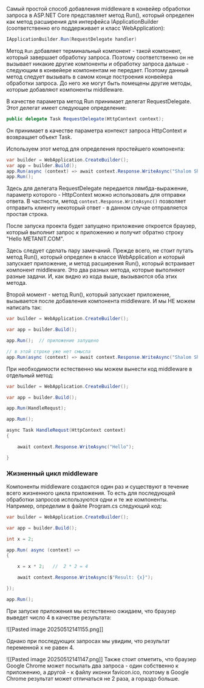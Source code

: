 
Самый простой способ добавления middleware в конвейер обработки запроса в ASP.NET Core представляет метод Run(), который определен как метод расширения для интерфейса IApplicationBuilder (соответственно его поддерживает и класс WebApplication):


```cs
IApplicationBuilder.Run(RequestDelegate handler)
```

Метод `Run` добавляет терминальный компонент - такой компонент, который завершает обработку запроса. Поэтому соответственно он не вызывает никакие другие компоненты и обработку запроса дальше - следующим в конвейере компонентам не передает. Поэтому данный метод следует вызывать в самом конце построения конвейера обработки запроса. До него же могут быть помещены другие методы, которые добавляют компоненты middleware.

В качестве параметра метод Run принимает делегат RequestDelegate. Этот делегат имеет следующее определение:

```cs
public delegate Task RequestDelegate(HttpContext context);
```

Он принимает в качестве параметра контекст запроса HttpContext и возвращает объект Task.

Используем этот метод для определения простейшего компонента:

```cs
var builder = WebApplication.CreateBuilder();
var app = builder.Build();
app.Run(async (context) => await context.Response.WriteAsync("Shalom Shabbat"));
app.Run();
```

Здесь для делегата RequestDelegate передается лямбда-выражение, параметр которого - HttpContext можно использовать для отправки ответа. В частности, метод `context.Response.WriteAsync()` позволяет отправить клиенту некоторый ответ - в данном случае отправляется простая строка.

После запуска проекта будет запущено приложение откроется браузер, который выполнит запрос к приложению и получит обратно строку "Hello METANIT.COM".

Здесь следует сделать пару замечаний. Прежде всего, не стоит путать метод Run(), который определен в классе WebApplication и который запускает приложение, и метод расширения Run(), который встраивает компонент middleware. Это два разных метода, которые выполняют разные задачи. И, как видно из кода выше, вызываются оба этих метода.

Второй момент - метод Run(), который запускает приложение, вызывается после добавления компонента middleware. И мы НЕ можем написать так:

```cs
var builder = WebApplication.CreateBuilder();

var app = builder.Build();

app.Run();  // приложение запущено

// в этой строке уже нет смысла
app.Run(async (context) => await context.Response.WriteAsync("Shalom Shabbat"));
```

При необходимости естественно мы можем вынести код middleware в отдельный метод:

```cs
var builder = WebApplication.CreateBuilder();

var app = builder.Build();

app.Run(HandleRequst);

app.Run();

async Task HandleRequst(HttpContext context)
{

    await context.Response.WriteAsync("Hello");

}
```

### Жизненный цикл middleware

Компоненты middleware создаются один раз и существуют в течение всего жизненного цикла приложения. То есть для последующей обработки запросов используются одни и те же компоненты. Например, определим в файле Program.cs следующий код:

```cs
var builder = WebApplication.CreateBuilder();

var app = builder.Build();

int x = 2;

app.Run( async (context) =>
{

    x = x * 2;   //  2 * 2 = 4

    await context.Response.WriteAsync($"Result: {x}");

});

app.Run();
```


При запуске приложения мы естественно ожидаем, что браузер выведет число 4 в качестве результата:

![[Pasted image 20250512141155.png]]


Однако при последующих запросах мы увидим, что результат переменной х не равен 4.


![[Pasted image 20250512141147.png]]
Также стоит отметить, что браузер Google Chrome может посылать два запроса - один собственно к приложению, а другой - к файлу иконки favicon.ico, поэтому в Google Chrome результат может отличаться не 2 раза, а гораздо больше.